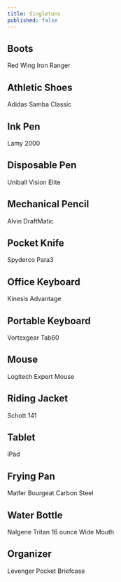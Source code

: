 ```yaml
---
title: Singletons
published: false
---
```


## Boots
Red Wing Iron Ranger

## Athletic Shoes
Adidas Samba Classic

## Ink Pen
Lamy 2000

## Disposable Pen
Uniball Vision Elite

## Mechanical Pencil
Alvin DraftMatic

## Pocket Knife
Spyderco Para3

## Office Keyboard
Kinesis Advantage

## Portable Keyboard
Vortexgear Tab60

## Mouse
Logitech Expert Mouse

## Riding Jacket
Schott 141

## Tablet
iPad

## Frying Pan
Matfer Bourgeat Carbon Steel

## Water Bottle
Nalgene Tritan 16 ounce Wide Mouth

## Organizer
Levenger Pocket Briefcase
